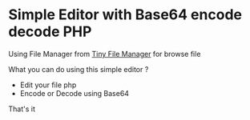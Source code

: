 # Simple Editor with Base64 encode decode PHP

Using File Manager from [Tiny File Manager](https://tinyfilemanager.github.io/) for browse file

What you can do using this simple editor ?
 - Edit your file php
 - Encode or Decode using Base64

That's it
